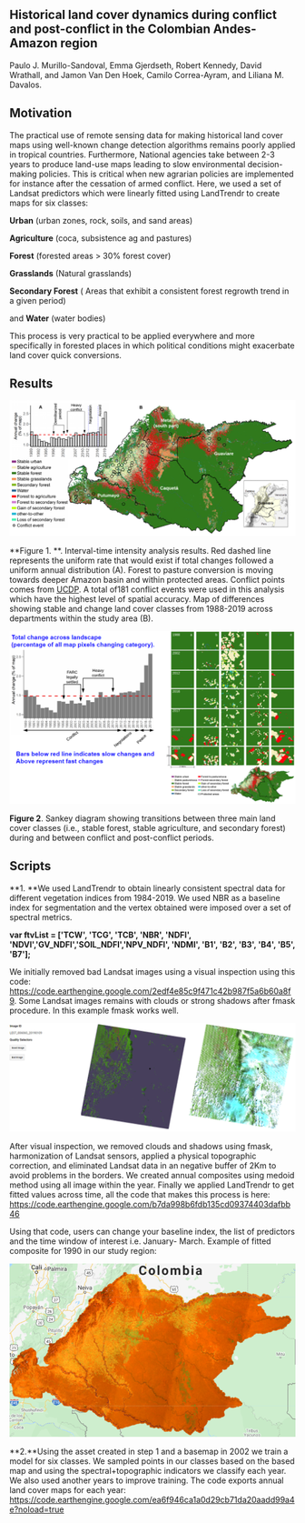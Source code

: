 ## **Historical land cover dynamics during conflict and post-conflict in the Colombian Andes-Amazon region**

Paulo J. Murillo-Sandoval, Emma Gjerdseth, Robert Kennedy, David Wrathall, and Jamon Van Den Hoek, Camilo Correa-Ayram, and Liliana M. Davalos.



## Motivation

The practical use of remote sensing data for making historical land cover maps using well-known change detection algorithms remains poorly applied in tropical countries. Furthermore, National agencies take between 2-3 years to produce land-use maps leading to slow environmental decision-making policies. This is critical when new agrarian policies are implemented for instance after the cessation of armed conflict. Here, we used a set of Landsat predictors which were linearly fitted using LandTrendr to create maps for six classes:

**Urban**  (urban zones, rock, soils, and sand areas)

**Agriculture** (coca, subsistence ag and pastures)

**Forest** (forested areas > 30% forest cover)

**Grasslands**  (Natural grasslands)

**Secondary Forest** ( Areas that exhibit a consistent forest regrowth trend in a given  period)

and **Water** (water bodies)

This process is very practical to be applied everywhere and more specifically in forested places in which political conditions might exacerbate land cover quick conversions.



## Results

![](img/fig1.png)



**Figure 1. **. Interval-time intensity analysis results. Red dashed line represents the uniform rate that would exist if total changes followed a uniform annual distribution (A). Forest to pasture conversion is moving towards deeper Amazon basin and within protected areas. Conflict points comes from [UCDP](https://ucdp.uu.se). A total of181 conflict events were used in this analysis which have the highest level of spatial accuracy. Map of differences showing stable and change land cover classes from 1988-2019 across departments within the study area (B).



![](img\fig2.PNG)



**Figure 2**. Sankey diagram showing transitions between three main land cover classes (i.e., stable forest, stable agriculture, and secondary forest) during and between conflict and post-conflict periods.





## Scripts

**1. **We used LandTrendr to obtain linearly consistent spectral data for different vegetation indices from 1984-2019. We used NBR as a baseline index for segmentation and the vertex obtained were imposed over a set of spectral metrics. 

**var ftvList = ['TCW', 'TCG', 'TCB', 'NBR', 'NDFI', 'NDVI','GV_NDFI','SOIL_NDFI','NPV_NDFI', 'NDMI', 'B1', 'B2', 'B3', 'B4', 'B5', 'B7'];**

We initially removed bad Landsat images using a visual inspection using this code: https://code.earthengine.google.com/2edf4e85c9f471c42b987f5a6b60a8f9. Some Landsat images remains with clouds or strong shadows after fmask procedure. In this example fmask works well.



![](img\goodbad.PNG)



After visual inspection, we removed clouds and shadows using fmask, harmonization of Landsat sensors, applied a physical topographic correction, and eliminated Landsat data in an negative buffer of 2Km to avoid problems in the borders. We created annual composites using medoid method using all image within the year. Finally we applied LandTrendr to get fitted values across time, all the code that makes this process is here: https://code.earthengine.google.com/b7da998b6fdb135cd09374403dafbb46



Using that code, users can change your baseline index, the list of predictors and the time window of interest i.e. January- 		March.   Example of fitted composite for 1990 in our study region:

![](img\visualization.PNG)



**2.**Using the asset created in step 1 and a basemap in 2002 we train a model for six classes. We sampled points in our classes based on the based map and using the spectral+topographic indicators we classify each year. We also used another years to improve training. The code exports annual land cover maps for each year: https://code.earthengine.google.com/ea6f946ca1a0d29cb71da20aadd99a4e?noload=true
